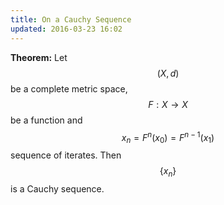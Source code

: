 ```yaml
---
title: On a Cauchy Sequence
updated: 2016-03-23 16:02
---
```



**Theorem:** Let $$(X,d)$$ be a complete metric space, $$F:X\to X$$ be a function and $$x_n=F^n(x_0)=F^{n-1}(x_1)$$ sequence of iterates. Then $$\{x_n\}$$ is a Cauchy sequence.